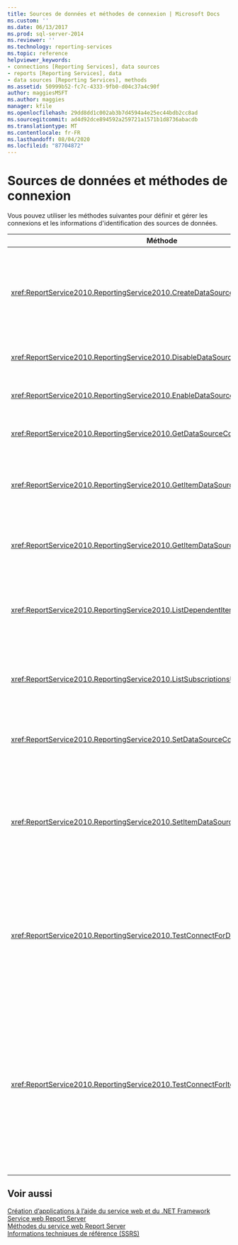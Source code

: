 ```yaml
---
title: Sources de données et méthodes de connexion | Microsoft Docs
ms.custom: ''
ms.date: 06/13/2017
ms.prod: sql-server-2014
ms.reviewer: ''
ms.technology: reporting-services
ms.topic: reference
helpviewer_keywords:
- connections [Reporting Services], data sources
- reports [Reporting Services], data
- data sources [Reporting Services], methods
ms.assetid: 50999b52-fc7c-4333-9fb0-d04c37a4c90f
author: maggiesMSFT
ms.author: maggies
manager: kfile
ms.openlocfilehash: 29dd8dd1c002ab3b7d4594a4e25ec44bdb2cc8ad
ms.sourcegitcommit: ad4d92dce894592a259721a1571b1d8736abacdb
ms.translationtype: MT
ms.contentlocale: fr-FR
ms.lasthandoff: 08/04/2020
ms.locfileid: "87704872"
---
```

# <a name="data-sources-and-connection-methods"></a>Sources de données et méthodes de connexion
  Vous pouvez utiliser les méthodes suivantes pour définir et gérer les connexions et les informations d'identification des sources de données.  
  
|Méthode|Action|  
|------------|------------|  
|<xref:ReportService2010.ReportingService2010.CreateDataSource%2A>|Crée une source de données dans la base de données du serveur de rapports ou la bibliothèque SharePoint.|  
|<xref:ReportService2010.ReportingService2010.DisableDataSource%2A>|Désactive une source de données activée.|  
|<xref:ReportService2010.ReportingService2010.EnableDataSource%2A>|Active une source de données désactivée.|  
|<xref:ReportService2010.ReportingService2010.GetDataSourceContents%2A>|Retourne le contenu d'une source de données.|  
|<xref:ReportService2010.ReportingService2010.GetItemDataSourcePrompts%2A>|Reçoit les invites de source de données pour un élément spécifié.|  
|<xref:ReportService2010.ReportingService2010.GetItemDataSources%2A>|Retourne les sources de données pour un élément du catalogue.|  
|<xref:ReportService2010.ReportingService2010.ListDependentItems%2A>|Retourne une liste des éléments du catalogue qui référencent un élément de catalogue spécifié.|  
|<xref:ReportService2010.ReportingService2010.ListSubscriptionsUsingDataSource%2A>|Retourne une liste des abonnements associés à une certaine source de données.|  
|<xref:ReportService2010.ReportingService2010.SetDataSourceContents%2A>|Définit les propriétés de connexion associées à une source de données.|  
|<xref:ReportService2010.ReportingService2010.SetItemDataSources%2A>|Définit les sources de données d'un élément dans une base de données du serveur de rapports ou la bibliothèque SharePoint.|  
|<xref:ReportService2010.ReportingService2010.TestConnectForDataSourceDefinition%2A>|Teste la connexion pour y trouver une source de données. Cette méthode prend en charge le test direct de la source de données.|  
|<xref:ReportService2010.ReportingService2010.TestConnectForItemDataSource%2A>|Teste la connexion pour y trouver une source de données. Cette méthode prend en charge le test des sources de données publiées utilisées par les rapports, les modèles ou les sources de données partagées.|  
  
## <a name="see-also"></a>Voir aussi  
 [Création d’applications à l’aide du service web et du .NET Framework](../net-framework/building-applications-using-the-web-service-and-the-net-framework.md)   
 [Service web Report Server](../report-server-web-service.md)   
 [Méthodes du service web Report Server](report-server-web-service-methods.md)   
 [Informations techniques de référence &#40;SSRS&#41;](../../technical-reference-ssrs.md)  
  
  
